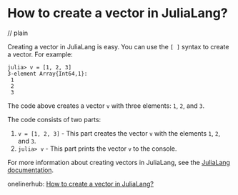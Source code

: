 # How to create a vector in JuliaLang?
// plain

Creating a vector in JuliaLang is easy. You can use the `[ ]` syntax to create a vector. For example:

```
julia> v = [1, 2, 3]
3-element Array{Int64,1}:
 1
 2
 3
```

The code above creates a vector `v` with three elements: `1`, `2`, and `3`.

The code consists of two parts:
1. `v = [1, 2, 3]` - This part creates the vector `v` with the elements `1`, `2`, and `3`.
2. `julia> v` - This part prints the vector `v` to the console.

For more information about creating vectors in JuliaLang, see the [JuliaLang documentation](https://docs.julialang.org/en/v1/base/arrays/#Creating-Arrays-1).

onelinerhub: [How to create a vector in JuliaLang?](https://onelinerhub.com/julialang/how-to-create-a-vector-in-julialang)